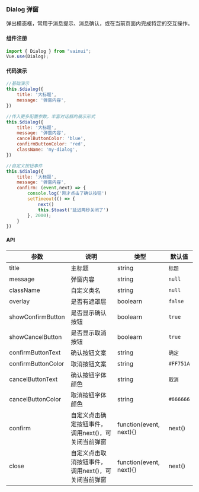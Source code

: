 ### Dialog 弹窗

弹出模态框，常用于消息提示、消息确认，或在当前页面内完成特定的交互操作。


#### 组件注册

```js
import { Dialog } from "vainui";
Vue.use(Dialog);
```

#### 代码演示

```js
//基础演示
this.$dialog({
    title: '大标题',
    message: '弹窗内容',
})

//传入更多配置参数，丰富对话框的展示形式
this.$dialog({
    title: '大标题',
    message: '弹窗内容',
    cancelButtonColor: 'blue',
    confirmButtonColor: 'red',
    className: 'my-dialog',
})

//自定义按钮事件
this.$dialog({
    title: '大标题',
    message: '弹窗内容',
    confirm: (event,next) => {
        console.log('刚才点击了确认按钮')
        setTimeout(() => {
            next()
            this.$toast('延迟两秒关闭了')
        }, 2000);
    }
})
```

#### API

| 参数     | 说明         | 类型         | 默认值  |
| -------- | ------------ | ---------- | ------- |
| title | 主标题 | string | `标题` |
| message | 弹窗内容 | string | `null` |
| className | 自定义类名 | string | `null` |
| overlay | 是否有遮罩层 | boolearn | `false` |
| showConfirmButton | 是否显示确认按钮 | boolearn | `true` |
| showCancelButton | 是否显示取消按钮 | boolearn | `true` |
| confirmButtonText | 确认按钮文案 | string | `确定` |
| confirmButtonColor | 取消按钮文案 | string | `#FF751A` |
| cancelButtonText | 确认按钮字体颜色 | string | `取消` |
| cancelButtonColor | 取消按钮字体颜色 | string | `#666666` |
| confirm | 自定义点击确定按钮事件，调用next()，可关闭当前弹窗 | function(event, next){} | next() |
| close | 自定义点击取消按钮事件，调用next()，可关闭当前弹窗 | function(event, next){} | next() |


<template>
    <div class='widget'>
        <iframe src='vainui/dist/demo/index.html#dialog'></iframe>
    </div>
</template>